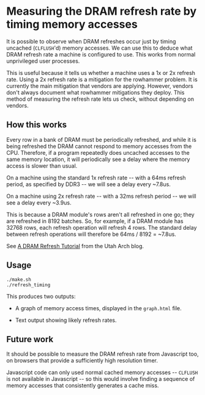 
# Measuring the DRAM refresh rate by timing memory accesses

It is possible to observe when DRAM refreshes occur just by timing
uncached (`CLFLUSH`'d) memory accesses.  We can use this to deduce
what DRAM refresh rate a machine is configured to use.  This works
from normal unprivileged user processes.

This is useful because it tells us whether a machine uses a 1x or 2x
refresh rate.  Using a 2x refresh rate is a mitigation for the
rowhammer problem.  It is currently the main mitigation that vendors
are applying.  However, vendors don't always document what rowhammer
mitigations they deploy.  This method of measuring the refresh rate
lets us check, without depending on vendors.


## How this works

Every row in a bank of DRAM must be periodically refreshed, and while
it is being refreshed the DRAM cannot respond to memory accesses from
the CPU.  Therefore, if a program repeatedly does uncached accesses to
the same memory location, it will periodically see a delay where the
memory access is slower than usual.

On a machine using the standard 1x refresh rate -- with a 64ms refresh
period, as specified by DDR3 -- we will see a delay every ~7.8us.

On a machine using 2x refresh rate -- with a 32ms refresh period -- we
will see a delay every ~3.9us.

This is because a DRAM module's rows aren't all refreshed in one go;
they are refreshed in 8192 batches.  So, for example, if a DRAM module
has 32768 rows, each refresh operation will refresh 4 rows.  The
standard delay between refresh operations will therefore be 64ms /
8192 = ~7.8us.

See [A DRAM Refresh
Tutorial](http://utaharch.blogspot.com/2013/11/a-dram-refresh-tutorial.html)
from the Utah Arch blog.


## Usage

```
./make.sh
./refresh_timing
```

This produces two outputs:

* A graph of memory access times, displayed in the `graph.html` file.

* Text output showing likely refresh rates.


## Future work

It should be possible to measure the DRAM refresh rate from Javascript
too, on browsers that provide a sufficiently high resolution timer.

Javascript code can only used normal cached memory accesses --
`CLFLUSH` is not available in Javascript -- so this would involve
finding a sequence of memory accesses that consistently generates a
cache miss.
